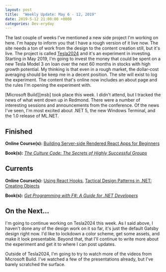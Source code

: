 ```yaml
---
layout: post
title:  "Weekly Update: May 6 - 12, 2019"
date: 2019-5-12 21:00:00 +0000
categories: Dev-eryday
---
```


The last couple of weeks I've mentioned a new side project I'm working on here. I'm happy to inform you that I have a rough version of it live now. The site needs a ton of work from the design to the content creation still, but it's live. The project is called [Tesla2024][tes] and it's an experiment in investing. Starting in May 2019, I'm going to invest the money that could be spent on a new Tesla Model 3 on loan over the next 60 months in stocks with high growth potential. My thinking is that even in a rough market, the dollar-cost averaging should be keep me in a decent position. The site will exist to log the experiment. The content that's online now includes an about page and the rules I'm opening the experiment with.

[Microsoft Build][msb] took place this week. I didn't attend, but I tracked the news of what went down up in Redmond. There were a number of interesting sessions and announcements from the conference. Of the news I've seen, I'm most excited about .NET 5, the new Windows Terminal, and the 1.0 release of ML.NET.

## Finished

**Online Course(s):** [Building Server-side Rendered React Apps for Beginners][bsr]

**Book(s):** *[The Culture Code: The Secrets of Highly Successful Groups][tcc]*

## Currents

**Online Course(s):** [Using React Hooks][urh], [Tactical Design Patterns in .NET: Creating Objects][tdp]

**Book(s):** *[Get Programming with F#: A Guide for .NET Developers][fs]*

## On the Next...

I'm going to continue working on Tesla2024 this week. As I said above, I haven't done any of the design work on it so far, it's just the default Gatsby design right now. I'd like to lockdown a color scheme, get some assets, and make it look presentable. Beyond that, that I'll continue to write more about the experiment and get it to where I can post updates.

Outside of Tesla2024, I'm going to try to watch more of the videos from Microsoft Build. I've watched a few of the presentations already, but I've barely scratched the surface.

[core]: https://app.pluralsight.com/library/courses/understanding-aspdotnet-core-2x/table-of-contents
[po]: https://www.amazon.com/dp/B005TKC2CA
[doc]: https://app.pluralsight.com/library/courses/aspdotnet-core-api-openapi-swagger/table-of-contents
[pop]: https://www.amazon.com/Programming-Purpose-Essays-Software-Design/dp/0137213743/
[di]: https://app.pluralsight.com/library/courses/aspdotnet-core-dependency-injection/table-of-contents
[fs]: https://www.amazon.com/Get-Programming-guide-NET-developers/dp/1617293997/
[depn]: https://app.pluralsight.com/library/courses/using-dependency-injection-on-ramp/table-of-contents
[dip]: https://www.amazon.com/Dependency-Injection-Principles-Practices-Patterns/dp/161729473X/
[api]: https://app.pluralsight.com/library/courses/aspnet-web-api-building/table-of-contents
[dim]: https://www.manning.com/books/dependency-injection-principles-practices-patterns
[cid]: https://www.manning.com/books/c-sharp-in-depth-fourth-edition
[sol]: https://app.pluralsight.com/library/courses/csharp-solid-principles/table-of-contents
[fyw]: https://www.amazon.com/Find-Your-Why-Practical-Discovering/dp/0143111728/
[atdt]: https://thoughtcatalog.com/ryan-holiday/2014/09/alive-time-vs-dead-time/
[rf]: https://app.pluralsight.com/library/courses/resharper-fundamentals/table-of-contents
[sj]: https://www.amazon.com/Steve-Jobs-Walter-Isaacson/dp/1451648537
[dock]: https://app.pluralsight.com/library/courses/docker-images-containers-aspdotnet-core/table-of-contents
[tdc]: https://www.amazon.com/Trillion-Dollar-Coach-Leadership-Playbook-ebook/dp/B076ZHG3H3/
[iis]: https://app.pluralsight.com/library/courses/creating-configuring-new-websites-iis/table-of-contents
[urh]: https://app.pluralsight.com/library/courses/using-react-hooks/table-of-contents
[tcc]: https://www.amazon.com/Culture-Code-Secrets-Highly-Successful-ebook/dp/B01MSY1Y6Z/
[bsr]: https://app.pluralsight.com/library/courses/building-server-side-rendered-react-apps-beginners/table-of-contents
[tdp]: https://app.pluralsight.com/library/courses/tactical-design-patternsdot-net/table-of-contents
[tes]: https://tesla2024.com